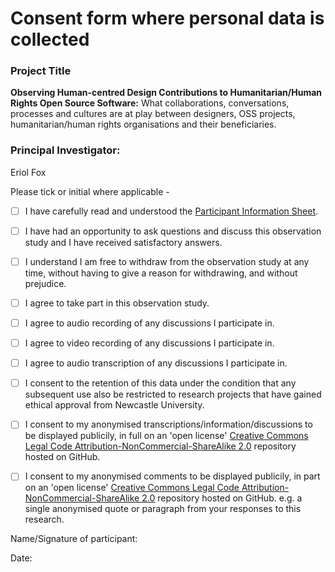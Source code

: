 # Consent form where personal data is collected


### Project Title
**Observing Human-centred Design Contributions to Humanitarian/Human Rights Open Source Software:** What collaborations, conversations, processes and cultures are at play between designers, OSS projects, humanitarian/human rights organisations and their beneficiaries.

### Principal Investigator: 
Eriol Fox

Please tick or initial where applicable - 

- [ ] I have carefully read and understood the [Participant Information Sheet](https://github.com/Erioldoesdesign/Design_HOSS_PhD/blob/main/Hackathon%20observation/hackathon-observation-participant-information-sheet.md).

- [ ] I have had an opportunity to ask questions and discuss this observation study and I have received satisfactory answers.

- [ ] I understand I am free to withdraw from the observation study at any time, without having to give a reason for withdrawing, and without prejudice.

- [ ] I agree to take part in this observation study.

- [ ] I agree to audio recording of any discussions I participate in.

- [ ] I agree to video recording of any discussions I participate in.

- [ ] I agree to audio transcription of any discussions I participate in.

- [ ] I consent to the retention of this data under the condition that any subsequent use also be restricted to research projects that have gained ethical approval from Newcastle University.

- [ ] I consent to my anonymised transcriptions/information/discussions to be displayed publicily, in full on an 'open license' [Creative Commons Legal Code Attribution-NonCommercial-ShareAlike 2.0](https://github.com/Erioldoesdesign/Design_HOSS_PhD/blob/main/LICENSE.md) repository hosted on GitHub.

- [ ] I consent to my anonymised comments to be displayed publicily, in part on an 'open license' [Creative Commons Legal Code Attribution-NonCommercial-ShareAlike 2.0](https://github.com/Erioldoesdesign/Design_HOSS_PhD/blob/main/LICENSE.md) repository hosted on GitHub. e.g. a single anonymised quote or paragraph from your responses to this research.


Name/Signature of participant: 

Date: 
